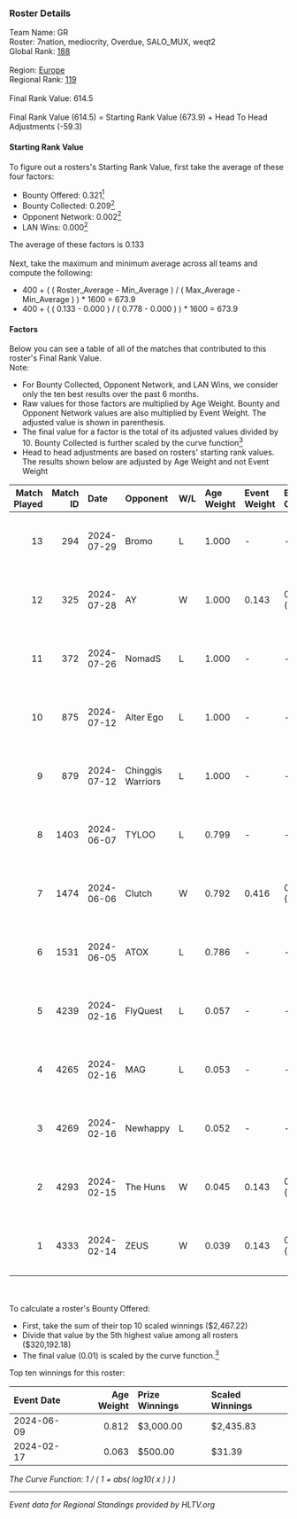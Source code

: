 ### Roster Details<br />
Team Name: GR<br />
Roster: 7nation, mediocrity, Overdue, SALO_MUX, weqt2<br />
Global Rank: [188](../standings_global.md)<br />
<br />
Region: [Europe]( ../standings_europe.md)<br />
Regional Rank: [119]( ../standings_europe.md)<br />
<br />
Final Rank Value:  614.5<br />
<br />
Final Rank Value (614.5) = Starting Rank Value (673.9) + Head To Head Adjustments (-59.3)<br />

#### Starting Rank Value<br />
To figure out a rosters's Starting Rank Value, first take the average of these four factors:<br />
- Bounty Offered: 0.321[<sup>1</sup>](#table2)
- Bounty Collected: 0.209[<sup>2</sup>](#table1)
- Opponent Network: 0.002[<sup>2</sup>](#table1)
- LAN Wins: 0.000[<sup>2</sup>](#table1)

The average of these factors is 0.133<br />
<br />
Next, take the maximum and minimum average across all teams and compute the following:<br />
- 400 + ( ( Roster_Average - Min_Average ) / ( Max_Average - Min_Average ) ) * 1600 = 673.9
- 400 + ( ( 0.133 - 0.000 ) / ( 0.778 - 0.000 ) ) * 1600 = 673.9


#### Factors<br />
Below you can see a table of all of the matches that contributed to this roster's Final Rank Value.<br />
Note:<br />

- For Bounty Collected, Opponent Network, and LAN Wins, we consider only the ten best results over the past 6 months.
- Raw values for those factors are multiplied by Age Weight. Bounty and Opponent Network values are also multiplied by Event Weight. The adjusted value is shown in parenthesis.
- The final value for a factor is the total of its adjusted values divided by 10. Bounty Collected is further scaled by the curve function[<sup>3</sup>](#curveFunction)
- Head to head adjustments are based on rosters' starting rank values. The results shown below are adjusted by Age Weight and not Event Weight
<span id="table1"></span><br />


| Match Played | Match ID | Date       | Opponent          | W/L | Age Weight | Event Weight | Bounty Collected | Opponent Network | LAN Wins  | H2H Adj. | Roster                                        |
| -: | -: | :- | :- | :- | :- | :- | :- | :- | :- | -: | :- |
|           13 |      294 | 2024-07-29 | Bromo             | L   | 1.000      | -            | -                | -                | -         |   -20.20 | 7nation, mediocrity, Overdue, SALO_MUX, weqt2 |
|           12 |      325 | 2024-07-28 | AY                | W   | 1.000      | 0.143        | 0.000 (0.000)    | 0.000 (0.000)    | 0 (0.000) |     6.67 | 7nation, mediocrity, Overdue, SALO_MUX, weqt2 |
|           11 |      372 | 2024-07-26 | NomadS            | L   | 1.000      | -            | -                | -                | -         |   -20.99 | 7nation, mediocrity, Overdue, SALO_MUX, weqt2 |
|           10 |      875 | 2024-07-12 | Alter Ego         | L   | 1.000      | -            | -                | -                | -         |   -21.49 | 7nation, mediocrity, Runnin, SALO_MUX, weqt2  |
|            9 |      879 | 2024-07-12 | Chinggis Warriors | L   | 1.000      | -            | -                | -                | -         |    -4.43 | 7nation, mediocrity, Runnin, SALO_MUX, weqt2  |
|            8 |     1403 | 2024-06-07 | TYLOO             | L   | 0.799      | -            | -                | -                | -         |    -3.85 | mediocrity, qqGOD, SALO_MUX, uwrr, weqt2      |
|            7 |     1474 | 2024-06-06 | Clutch            | W   | 0.792      | 0.416        | 0.005 (0.002)    | 0.060 (0.020)    | 0 (0.000) |    12.82 | mediocrity, qqGOD, SALO_MUX, uwrr, weqt2      |
|            6 |     1531 | 2024-06-05 | ATOX              | L   | 0.786      | -            | -                | -                | -         |    -5.80 | mediocrity, qqGOD, Runnin, SALO_MUX, weqt2    |
|            5 |     4239 | 2024-02-16 | FlyQuest          | L   | 0.057      | -            | -                | -                | -         |    -0.12 | mediocrity, qqGOD, Reminder, SALO_MUX, weqt2  |
|            4 |     4265 | 2024-02-16 | MAG               | L   | 0.053      | -            | -                | -                | -         |    -1.23 | mediocrity, qqGOD, Reminder, SALO_MUX, weqt2  |
|            3 |     4269 | 2024-02-16 | Newhappy          | L   | 0.052      | -            | -                | -                | -         |    -1.18 | mediocrity, qqGOD, Reminder, SALO_MUX, weqt2  |
|            2 |     4293 | 2024-02-15 | The Huns          | W   | 0.045      | 0.143        | 0.000 (0.000)    | 0.002 (0.000)    | 0 (0.000) |     0.25 | mediocrity, qqGOD, Reminder, SALO_MUX, weqt2  |
|            1 |     4333 | 2024-02-14 | ZEUS              | W   | 0.039      | 0.143        | 0.000 (0.000)    | 0.000 (0.000)    | 0 (0.000) |     0.22 | mediocrity, qqGOD, Reminder, SALO_MUX, weqt2  |

<br />
<span id="table2"></span><br />
To calculate a roster's Bounty Offered:<br />

- First, take the sum of their top 10 scaled winnings ($2,467.22)
- Divide that value by the 5th highest value among all rosters ($320,192.18)
- The final value (0.01) is scaled by the curve function.[<sup>3</sup>](#curveFunction)

Top ten winnings for this roster:<br />

| Event Date | Age Weight | Prize Winnings | Scaled Winnings |
| :- | -: | :- | :- |
| 2024-06-09 |      0.812 | $3,000.00      | $2,435.83       |
| 2024-02-17 |      0.063 | $500.00        | $31.39          |


<span id="curveFunction"></span>_The Curve Function: 1 / ( 1 + abs( log10( x ) ) )_<br />

---
_Event data for Regional Standings provided by HLTV.org_<br />

